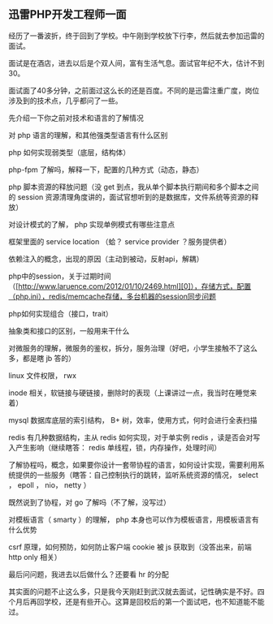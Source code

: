 ## 迅雷PHP开发工程师一面

经历了一番波折，终于回到了学校。中午刚到学校放下行李，然后就去参加迅雷的面试。 

面试是在酒店，进去以后是个双人间，富有生活气息。面试官年纪不大，估计不到30。 

面试面了40多分钟，之前面过这么长的还是百度。不同的是迅雷注重广度，岗位涉及到的技术点，几乎都问了一些。 

先介绍一下你之前对技术和语言的了解情况 

 对 php 语言的理解，和其他强类型语言有什么区别

 php 如何实现弱类型（底层，结构体）

 php-fpm 了解吗，解释一下，配置的几种方式（动态，静态）

 php 脚本资源的释放问题（没 get 到点，我从单个脚本执行期间和多个脚本之间的 session 资源清理角度讲的，面试官想听到的是数据库，文件系统等资源的释放）

 对设计模式的了解， php 实现单例模式有哪些注意点

 框架里面的 service location （蛤？ service provider ？服务提供者）

依赖注入的概念，出现的原因（主动到被动，反射api，解耦） 

php中的session，关于过期时间（[http://www.laruence.com/2012/01/10/2469.html][0]），存储方式，配置（php.ini），redis/memcache存储，多台机器的session同步问题 

php如何实现组合（接口，trait） 

抽象类和接口的区别，一般用来干什么 

 对微服务的理解，微服务的鉴权，拆分，服务治理（好吧，小学生接触不了这么多，都是瞎 jb 答的）

 linux 文件权限， rwx

 inode 相关，软链接与硬链接，删除时的表现（上课讲过一点，我当时在睡觉来着）

 mysql 数据库底层的索引结构， B+ 树，效率，使用方式，何时会进行全表扫描

 redis 有几种数据结构，主从 redis 如何实现，对于单实例 redis ，读是否会对写入产生影响（继续瞎答： redis 单线程，锁，内存操作，处理时间）

 了解协程吗，概念，如果要你设计一套带协程的语言，如何设计实现，需要利用系统提供的一些服务（瞎答：自己控制执行的跳转，监听系统资源的情况， select ， epoll ， nio， netty ）

 既然说到了协程，对 go 了解吗（不了解，没写过）

 对模板语言（ smarty ）的理解， php 本身也可以作为模板语言，用模板语言有什么优势

 csrf 原理，如何预防，如何防止客户端 cookie 被 js 获取到（没答出来，前端 http only 相关）

 最后问问题，我进去以后做什么？还要看 hr 的分配

 其实面的问题不止这么多，只是我今天刚赶到武汉就去面试，记性确实是不好。四个月后再回学校，还是有些开心。这算是回校后的第一个面试吧，也不知道能不能过。

[0]: http://www.laruence.com/2012/01/10/2469.html